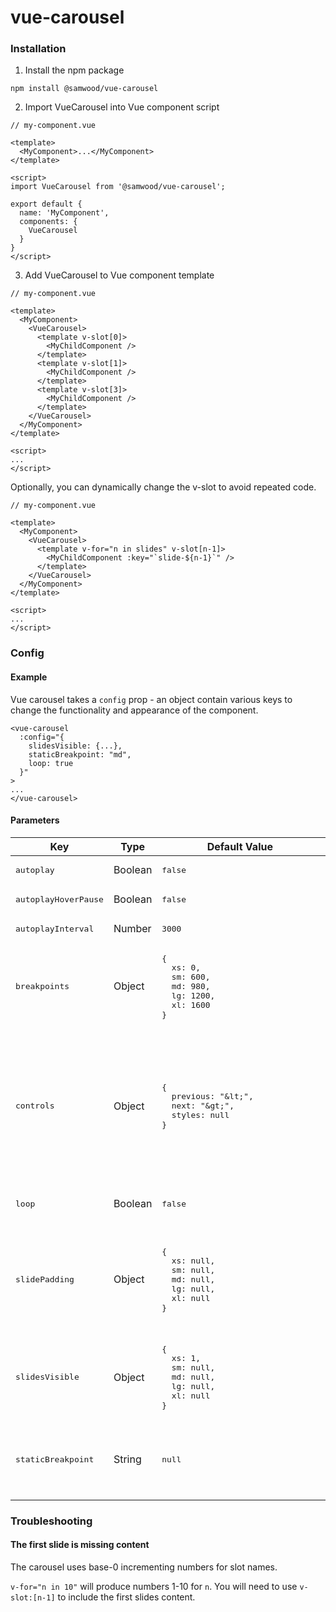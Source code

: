 # vue-carousel

### Installation

1. Install the npm package
```
npm install @samwood/vue-carousel
```

2. Import VueCarousel into Vue component script
```
// my-component.vue

<template>
  <MyComponent>...</MyComponent>
</template>

<script>
import VueCarousel from '@samwood/vue-carousel';

export default {
  name: 'MyComponent',
  components: {
    VueCarousel
  }
}
</script>
```

3. Add VueCarousel to Vue component template
```
// my-component.vue

<template>
  <MyComponent>
    <VueCarousel>
      <template v-slot[0]>
        <MyChildComponent />
      </template>
      <template v-slot[1]>
        <MyChildComponent />
      </template>
      <template v-slot[3]>
        <MyChildComponent />
      </template>
    </VueCarousel>
  </MyComponent>
</template>

<script>
...
</script>
```

Optionally, you can dynamically change the v-slot to avoid repeated code.
```
// my-component.vue

<template>
  <MyComponent>
    <VueCarousel>
      <template v-for="n in slides" v-slot[n-1]>
        <MyChildComponent :key="`slide-${n-1}`" />
      </template>
    </VueCarousel>
  </MyComponent>
</template>

<script>
...
</script>
```

### Config

#### Example
Vue carousel takes a `config` prop - an object contain various keys to change the functionality and appearance of the component.

```
<vue-carousel
  :config="{
    slidesVisible: {...},
    staticBreakpoint: "md",
    loop: true
  }"
>
...
</vue-carousel>
```

#### Parameters
<table>
  <thead>
    <th>Key</th>
    <th>Type</th>
    <th>Default Value</th>
    <th>Description</th>
  </thead>
  <tbody>
    <!-- autoplay -->
    <tr>
      <td><pre>autoplay</pre></td>
      <td>Boolean</td>
      <td><pre style="font-size: 0.8rem; min-width: 250px">false</pre></td>
      </td>
      <td>Detirmines if the carousel will slide automatically based on `autoplayInterval`.</td>
    </tr>
    <!-- autoplayHoverPause -->
    <tr>
      <td><pre>autoplayHoverPause</pre></td>
      <td>Boolean</td>
      <td><pre style="font-size: 0.8rem; min-width: 250px">false</pre></td>
      </td>
      <td>Detirmines if the carousel should stop auto sliding when the mouse hovers the carousel.</td>
    </tr>
    <!-- autoplayInterval -->
    <tr>
      <td><pre>autoplayInterval</pre></td>
      <td>Number</td>
      <td><pre style="font-size: 0.8rem; min-width: 250px">3000</pre></td>
      </td>
      <td>Changes the timing for auto slide in milliseconds.</td>
    </tr>
    <!-- breakpoints -->
    <tr>
      <td><pre>breakpoints</pre></td>
      <td>Object</td>
      <td>
<pre style="font-size: 0.8rem; min-width: 250px">
{
  xs: 0,
  sm: 600,
  md: 980,
  lg: 1200,
  xl: 1600
}
</pre>
      </td>
      </td>
      <td>Customise the breakpoints. All breakpoints must be defined and values must be valid or default will be used.</td>
    </tr>
    <!-- controls -->
    <tr>
      <td><pre>controls</pre></td>
      <td>Object</td>
      <td>
<pre style="font-size: 0.8rem; min-width: 250px">
{
  previous: "&amp;lt;",
  next: "&amp;gt;",
  styles: null
}
</pre>
      </td>
      <td>
        Change the contents and styles of the previous/next controls for the carousel. HTML can be passed in a String.<br/> Styles must be passed as an object.
        Example:
<pre style="font-size: 0.8rem; min-width: 250px">
{
  previous: "&lt;i class=\"fa fa-arrow-left\" /&gt;",
  next: "&lt;i class=\"fa fa-arrow-right\" /&gt;",
  styles: {
    background-color: '#000',
    color: 'white',
    border-radius: '10px'
  }
}
</pre>
      </td>
    </tr>
    <!-- loop -->
    <tr>
      <td><pre>loop</pre></td>
      <td>Boolean</td>
      <td><pre style="font-size: 0.8rem; min-width: 250px">false</pre></td>
      <td>Determines if the carousel should loop infintely. If false, carousel will only animate between first and last slide.</td>
    </tr>
    <!-- slidePadding -->
    <tr>
      <td><pre>slidePadding</pre></td>
      <td>Object</td>
      <td>
<pre style="font-size: 0.8rem; min-width: 250px">
{
  xs: null,
  sm: null,
  md: null,
  lg: null,
  xl: null
}
</pre>
      </td>
      <td>
        Change the padding between slides for specific breakpoints. Ensure a unit of measurement is included in the value.<br/>
<pre style="font-size: 0.8rem; min-width: 250px">
"20px" ✓
"20em" ✓
"20" X
</pre>
        If all breakpoints are null (default), a fallback CSS padding value is used.
      </td>
    </tr>
    <!-- slidesVisible -->
    <tr>
      <td><pre>slidesVisible</pre></td>
      <td>Object</td>
      <td>
<pre style="font-size: 0.8rem; min-width: 250px">
{
  xs: 1,
  sm: null,
  md: null,
  lg: null,
  xl: null
}
</pre>
      </td>
      <td>Change the number of slides visible at specific breakpoints. The number can be a whole number or decimal. If a breakpoint is null, the carousel will use the value from a previous breakpoint.</td>
    </tr>
    <!-- staticBreakpoint -->
    <tr>
      <td><pre>staticBreakpoint</pre></td>
      <td>String</td>
      <td><pre style="font-size: 0.8rem; min-width: 250px">null</pre></td>
      <td>
        Removes the carousel functionality and animation at the specified breakpoint and shows all items on screen.</br>
        Optional Values:
        <pre style="font-size: 0.8rem; min-width: 250px">null | "xs" | "sm" | "md" | "lg" | "xl"</pre></td></pre>
      </td>
    </tr>
  </tbody>
</table>


### Troubleshooting

#### The first slide is missing content
The carousel uses base-0 incrementing numbers for slot names.

`v-for="n in 10"` will produce numbers 1-10 for `n`. You will need to use `v-slot:[n-1]` to include the first slides content.
